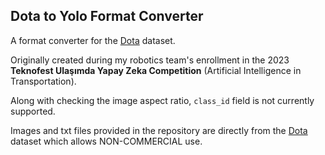 ## Dota to Yolo Format Converter

A format converter for the [Dota](https://captain-whu.github.io/DOTA/dataset.html) dataset.

Originally created during my robotics team's enrollment in the 2023  **Teknofest Ulaşımda Yapay Zeka Competition** (Artificial Intelligence in Transportation).

Along with checking the image aspect ratio, `class_id` field is not currently supported.

Images and txt files provided in the repository are directly from the [Dota](https://captain-whu.github.io/DOTA/dataset.html) dataset which allows NON-COMMERCIAL use.
